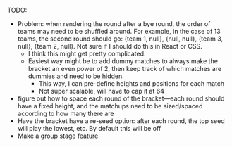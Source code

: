 TODO:
- Problem: when rendering the round after a bye round, the order of teams may need to be shuffled around. For example, in the case of 13 teams, the second round should go: {team 1, null}, {null, null}, {team 3, null}, {team 2, null}. Not sure if I should do this in React or CSS. 
  - I think this might get pretty complicated.
  - Easiest way might be to add dummy matches to always make the bracket an even power of 2, then keep track of which matches are dummies and need to be hidden.
    - This way, I can pre-define heights and positions for each match
    - Not super scalable, will have to cap it at 64
- figure out how to space each round of the bracket—each round should have a fixed height, and the matchups need to be sized/spaced according to how many there are
- Have the bracket have a re-seed option: after each round, the top seed will play the lowest, etc. By default this will be off
- Make a group stage feature